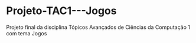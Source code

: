 # Projeto-TAC1---Jogos
Projeto final da disciplina Tópicos Avançados de Ciências da Computação 1 com tema Jogos
